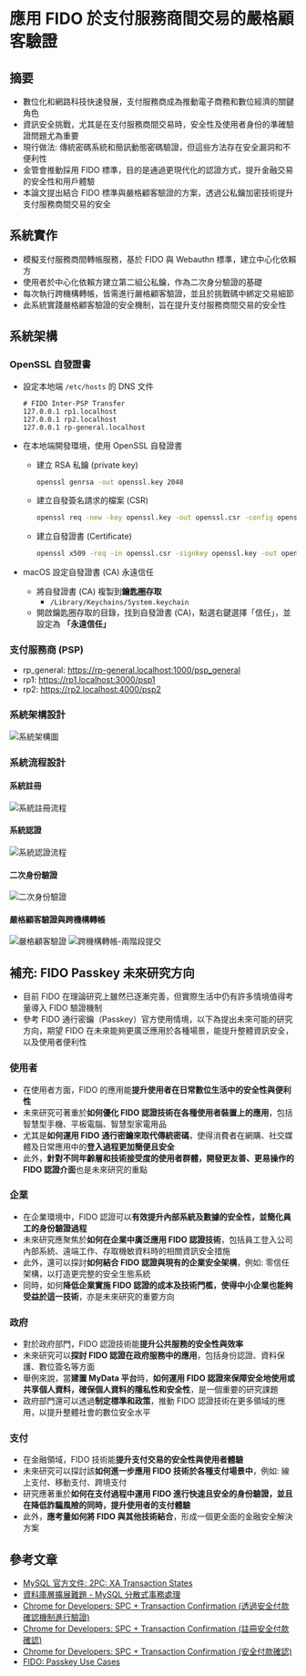 # 應用 FIDO 於支付服務商間交易的嚴格顧客驗證

## 摘要
- 數位化和網路科技快速發展，支付服務商成為推動電子商務和數位經濟的關鍵角色
- 資訊安全挑戰，尤其是在支付服務商間交易時，安全性及使用者身份的準確驗證問題尤為重要
- 現行做法: 傳統密碼系統和簡訊動態密碼驗證，但這些方法存在安全漏洞和不便利性
- 金管會推動採用 FIDO 標準，目的是通過更現代化的認證方式，提升金融交易的安全性和用戶體驗
- 本論文提出結合 FIDO 標準與嚴格顧客驗證的方案，透過公私鑰加密技術提升支付服務商間交易的安全

## 系統實作
- 模擬支付服務商間轉帳服務，基於 FIDO 與 Webauthn 標準，建立中心化依賴方
- 使用者於中心化依賴方建立第二組公私鑰，作為二次身分驗證的基礎
- 每次執行跨機構轉帳，皆需進行嚴格顧客驗證，並且於挑戰碼中綁定交易細節
- 此系統實踐嚴格顧客驗證的安全機制，旨在提升支付服務商間交易的安全性

## 系統架構
### OpenSSL 自發證書
- 設定本地端 `/etc/hosts` 的 DNS 文件
    ```
    # FIDO Inter-PSP Transfer
    127.0.0.1 rp1.localhost
    127.0.0.1 rp2.localhost
    127.0.0.1 rp-general.localhost
    ```

- 在本地端開發環境，使用 OpenSSL 自發證書
    - 建立 RSA 私鑰 (private key)
        ```bash
        openssl genrsa -out openssl.key 2048
        ```

    - 建立自發簽名請求的檔案 (CSR)
        ```bash
        openssl req -new -key openssl.key -out openssl.csr -config openssl.conf
        ```

    - 建立自發證書 (Certificate)
        ```bash
        openssl x509 -req -in openssl.csr -signkey openssl.key -out openssl.crt -days 365 -sha256 -extfile openssl.conf -extensions v3_req
        ```

- macOS 設定自發證書 (CA) 永遠信任
    - 將自發證書 (CA) 複製到<strong>鑰匙圈存取</strong>
        -  `/Library/Keychains/System.keychain`
    - 開啟鑰匙圈存取的目錄，找到自發證書 (CA)，點選右鍵選擇「信任」，並設定為 **「永遠信任」**

### 支付服務商 (PSP)
- rp_general: https://rp-general.localhost:1000/psp_general
- rp1: https://rp1.localhost:3000/psp1
- rp2: https://rp2.localhost:4000/psp2

### 系統架構設計
![系統架構圖](./images/system_architecture.png)

### 系統流程設計
#### 系統註冊
![系統註冊流程](./images/fido_uaf_registration_sequence_diagram.drawio.png)

#### 系統認證
![系統認證流程](./images/fido_uaf_authentication_sequence_diagram.drawio.png)

#### 二次身份驗證
![二次身份驗證](./images/second_verification_sequence_diagram.drawio.png)

#### 嚴格顧客驗證與跨機構轉帳
![嚴格顧客驗證](./images/sca_sequence_diagram.drawio.png)
![跨機構轉帳-兩階段提交](./images/2pc_sequence_diagram.drawio.png)

## 補充: FIDO Passkey 未來研究方向
- 目前 FIDO 在理論研究上雖然已逐漸完善，但實際生活中仍有許多情境值得考量導入 FIDO 驗證機制
- 參考 FIDO 通行密鑰（Passkey）官方使用情境，以下為提出未來可能的研究方向，期望 FIDO 在未來能夠更廣泛應用於各種場景，能提升整體資訊安全，以及使用者便利性

### 使用者
- 在使用者方面，FIDO 的應用能<strong>提升使用者在日常數位生活中的安全性與便利性</strong>
- 未來研究可著重於<strong>如何優化 FIDO 認證技術在各種使用者裝置上的應用</strong>，包括智慧型手機、平板電腦、智慧型家電用品
- 尤其是<strong>如何運用 FIDO 通行密鑰來取代傳統密碼</strong>，使得消費者在網購、社交媒體及日常應用中的<strong>登入過程更加簡便且安全</strong>
- 此外，<strong>針對不同年齡層和技術接受度的使用者群體，開發更友善、更易操作的 FIDO 認證介面</strong>也是未來研究的重點

### 企業
- 在企業環境中，FIDO 認證可以<strong>有效提升內部系統及數據的安全性，並簡化員工的身份驗證過程</strong>
- 未來研究應聚焦於<strong>如何在企業中廣泛應用 FIDO 認證技術</strong>，包括員工登入公司內部系統、遠端工作、存取機敏資料時的相關資訊安全措施
- 此外，還可以探討<strong>如何結合 FIDO 認證與現有的企業安全架構</strong>，例如: 零信任架構，以打造更完整的安全生態系統
- 同時，如何<strong>降低企業實施 FIDO 認證的成本及技術門檻，使得中小企業也能夠受益於這一技術</strong>，亦是未來研究的重要方向

### 政府
- 對於政府部門，FIDO 認證技術能<strong>提升公共服務的安全性與效率</strong>
- 未來研究可以<strong>探討 FIDO 認證在政府服務中的應用</strong>，包括身份認證、資料保護、數位簽名等方面
- 舉例來說，當<strong>建置 MyData 平台</strong>時，<strong>如何運用 FIDO 認證來保障安全地使用或共享個人資料，確保個人資料的隱私性和安全性</strong>，是一個重要的研究課題
- 政府部門還可以透過<strong>制定標準和政策</strong>，推動 FIDO 認證技術在更多領域的應用，以提升整體社會的數位安全水平

### 支付
- 在金融領域，FIDO 技術能<strong>提升支付交易的安全性與使用者體驗</strong>
- 未來研究可以探討該<strong>如何進一步應用 FIDO 技術於各種支付場景中</strong>，例如: 線上支付、移動支付、跨境支付
- 研究應著重於<strong>如何在支付過程中運用 FIDO 進行快速且安全的身份驗證，並且在降低詐騙風險的同時，提升使用者的支付體驗</strong>
- 此外，<strong>應考量如何將 FIDO 與其他技術結合</strong>，形成一個更全面的金融安全解決方案

## 參考文章
- [MySQL 官方文件: 2PC: XA Transaction States](https://dev.mysql.com/doc/refman/8.4/en/xa-states.html)
- [資料庫層擴展難題 - MySQL 分散式事務處理](https://mark-lin.com/posts/20190928/)
- [Chrome for Developers: SPC + Transaction Confirmation (透過安全付款確認機制進行驗證)](https://developer.chrome.com/docs/payments/authenticate-secure-payment-confirmation?hl=zh-tw)
- [Chrome for Developers: SPC + Transaction Confirmation (註冊安全付款確認)](https://developer.chrome.com/docs/payments/register-secure-payment-confirmation?hl=zh-tw)
- [Chrome for Developers: SPC + Transaction Confirmation (安全付款確認)](https://developer.chrome.com/docs/payments/secure-payment-confirmation?hl=zh-tw)
- [FIDO: Passkey Use Cases](https://fidoalliance.org/passkey-use-case/)